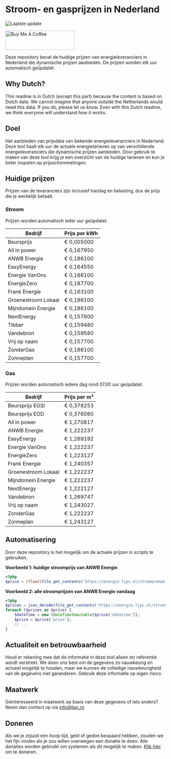 # Stroom- en gasprijzen in Nederland

![Laatste update](https://img.shields.io/badge/laatste%20update-2024--10--20%2016%3A00%20CET-brightgreen)

<a href="https://www.buymeacoffee.com/Lars-" target="_blank"><img src="https://cdn.buymeacoffee.com/buttons/v2/default-orange.png" alt="Buy Me A Coffee" height="60" style="height: 60px !important;width: 217px !important;" ></a>

Deze repository bevat de huidige prijzen van energieleveranciers in Nederland die dynamische prijzen aanbieden. De prijzen worden elk uur automatisch geüpdatet.

## Why Dutch?

This readme is in Dutch (except this part) because the content is based on Dutch data. We cannot imagine that anyone outside the Netherlands would need this data. If you do, please let us know. Even with this Dutch readme, we think
everyone will understand how it works.

## Doel

Het aanbieden van prijsdata van bekende energieleveranciers in Nederland. Deze tool haalt elk uur de actuele energietarieven op van verschillende energieleveranciers die dynamische prijzen aanbieden. Door gebruik te maken van deze tool
krijg je een overzicht van de huidige tarieven en kun je beter inspelen op prijsschommelingen.

## Huidige prijzen

Prijzen van de leveranciers zijn inclusief toeslag en belasting, dus de prijs die je werkelijk betaalt.

### Stroom

Prijzen worden automatisch ieder uur geüpdatet.

 Bedrijf | Prijs per kWh 
---------|---------------
Beursprijs | € 0,005000
All in power | € 0,167950
ANWB Energie | € 0,186100
EasyEnergy | € 0,164550
Energie VanOns | € 0,186100
EnergieZero | € 0,187700
Frank Energie | € 0,163100
Groenestroom Lokaal | € 0,186100
Mijndomein Energie | € 0,186100
NextEnergy | € 0,157600
Tibber | € 0,159480
Vandebron | € 0,159580
Vrij op naam | € 0,157700
ZonderGas | € 0,186100
Zonneplan | € 0,157700


### Gas

Prijzen worden automatisch iedere dag rond 07.00 uur geüpdatet.

 Bedrijf | Prijs per m³ 
---------|--------------
Beursprijs EGSI | € 0,378253
Beursprijs EOD | € 0,376080
All in power | € 1,270817
ANWB Energie | € 1,222237
EasyEnergy | € 1,289192
Energie VanOns | € 1,222237
EnergieZero | € 1,223127
Frank Energie | € 1,240357
Groenestroom Lokaal | € 1,222237
Mijndomein Energie | € 1,222237
NextEnergy | € 1,222127
Vandebron | € 1,269747
Vrij op naam | € 1,243027
ZonderGas | € 1,222237
Zonneplan | € 1,243127


## Automatisering

Door deze repository is het mogelijk om de actuele prijzen in scripts te gebruiken.

**Voorbeeld 1: huidige stroomprijs van ANWB Energie**

```php
<?php
$price = (float)file_get_contents('https://energie.ljpc.nl/stroom/anwb-energie-nu.txt');

```

**Voorbeeld 2: alle stroomprijzen van ANWB Energie vandaag**

```php
<?php
$prices = json_decode(file_get_contents('https://energie.ljpc.nl/stroom/all-in-power-vandaag.json'),true);
foreach ($prices as $price) {
    $dateTime = new \DateTimeImmutable($price['datetime']);
    $price = $price['price'];
    // ...
}
```

## Actualiteit en betrouwbaarheid

Houd er rekening mee dat de informatie in deze tool alleen ter referentie wordt verstrekt. We doen ons best om de gegevens zo nauwkeurig en actueel mogelijk te houden, maar we kunnen de volledige nauwkeurigheid van de gegevens niet
garanderen. Gebruik deze informatie op eigen risico.

## Maatwerk

Geïnteresseerd in maatwerk op basis van deze gegevens of iets anders? Neem dan contact op
via [info@ljpc.nl](mailto:info@ljpc.nl?subject=Energie%20prijzen).

## Doneren

Als we je zojuist een hoop tijd, geld of gedoe bespaard hebben, zouden we het fijn vinden als je zou willen overwegen een
donatie te doen. Alle donaties worden gebruikt om systemen als dit mogelijk te
maken. [Klik hier](https://www.buymeacoffee.com/Lars-) om te doneren.
